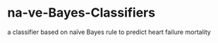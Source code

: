 # na-ve-Bayes-Classifiers
a classifier based on naïve Bayes rule to predict heart failure mortality
